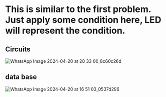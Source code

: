 <h1>This is similar to the first problem. Just apply some condition here, LED will represent the condition.</h1>

<h2>Circuits </h2>

![WhatsApp Image 2024-04-20 at 20 33 00_8c60c26d](https://github.com/souravlouha/IOT_2nd_year2023-24/assets/130911872/a2ff3f1f-5aa5-4929-bad7-1a9c72537c35)


<h2>data base</h2>

![WhatsApp Image 2024-04-20 at 16 51 03_0537d296](https://github.com/souravlouha/IOT_2nd_year2023-24/assets/130911872/6fb341d2-50d5-4e91-ac67-a9f51a0d44c9)

